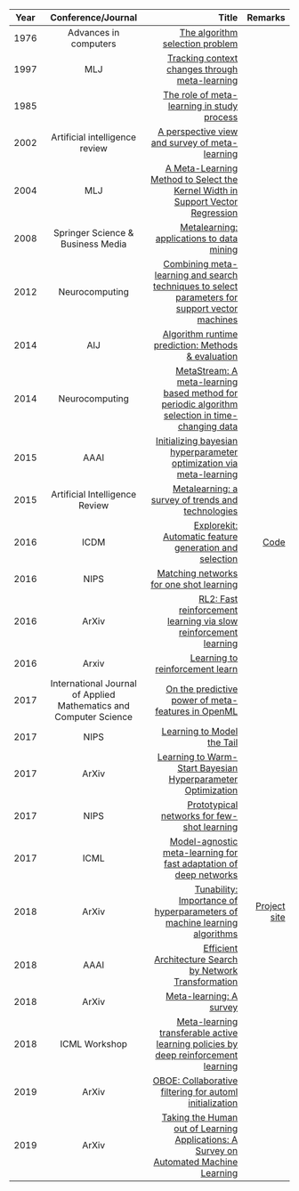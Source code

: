 | Year       | Conference/Journal       | Title  | Remarks
| ------------- |:-------------:| --------------:|------------:|
|1976			|    Advances in computers   |    [The algorithm selection problem](http://citeseerx.ist.psu.edu/viewdoc/download?doi=10.1.1.461.7199&rep=rep1&type=pdf)  |       |
|1997 | MLJ | [Tracking context changes through meta-learning](https://link.springer.com/content/pdf/10.1023%2FA%3A1007365809034.pdf) |
|1985			|       |       [The role of meta-learning in study process](https://onlinelibrary.wiley.com/doi/abs/10.1111/j.2044-8279.1985.tb02625.x)    |
|2002		|            Artificial intelligence review     | [A perspective view and survey of meta-learning]()     |	
|2004 | MLJ | [A Meta-Learning Method to Select the Kernel Width in Support Vector Regression](http://www.svms.org/parameters/SoaresBrazdilKuba2004.pdf) |
|2008 | Springer Science & Business Media | [Metalearning: applications to data mining](https://books.google.com.hk/books?hl=en&lr=&id=-Gsi_cxZGpcC&oi=fnd&pg=PA1&dq=Metalearning:+applications+to+data+mining&ots=wj1LiXpyJk&sig=rEhmWoe0s3GebvqIGhasP4zqLt0&redir_esc=y#v=onepage&q=Metalearning%3A%20applications%20to%20data%20mining&f=false)|
|2012 | Neurocomputing | [Combining meta-learning and search techniques to select parameters for support vector machines](https://pdf.sciencedirectassets.com/271597/1-s2.0-S0925231211X00139/1-s2.0-S0925231211004036/main.pdf?x-amz-security-token=AgoJb3JpZ2luX2VjEBAaCXVzLWVhc3QtMSJIMEYCIQCtk7dhNstLguWjjMMmGZBUXG3c1CYpOERmFW7z7xZyzwIhAIHDTVrhTUJh9tg11ArgWOxBWhyHP5R55VO8FL39CQ5NKtoDCCgQAhoMMDU5MDAzNTQ2ODY1IgxWKkpQj%2B5EZ6o1eeQqtwPDfsW6EeWq%2B2S8eEbIIqTtvR8oA5Z4G%2FTRsTSB%2FZerOyzGsIyShDZj6HxLXMk54Spz72xSBh29ruCMTVDwPIHoF86KiQ1wZZhKxwn%2Bjzg4NvJD53HwplCRvz%2BzZpSHZFxWV8kF45UcOhD%2BlUWRvW%2Fx0XPFW%2BktQdyGTGvH21zUfSAVyDKqFvg5Ep%2FrhKo8EeMQp3TqbfjJHbyHwcvDXZ7diIzJ%2Fgoz79rN42anTfyBKtZ5oKUc%2F9wXnT9b%2BEtbfe9eFZr1Zz%2BRcJ4RsRrx2Swkfn7tP4sN%2BgBEF7Scmim%2BwYycG4QZKK%2F2uo0Uq3ypPG8wJS60JHmOeOR%2FKzM19HkS%2FH8WyHRcrbG5FU%2BVhYVsm5p1mxJw49uOiIQZqppHifGoRtIPzGcd7GV6NqNdzaWH0G37Ynkmo7GRE7L0N1fW%2BASY%2Bc0FeeldygptpXuTy3zwoaMKqzfnAgVjhL%2FrgcrUF%2FUBaxSh9pKbfGE7VUfVkVNKt9lhE4%2BrJWjFo4p%2BZHOrWl5R8BVbzTgNLP531UyfSEsznXuxGhh2OcknoWFV5GDJIyFfiDquRVUoRxqTS60BiNPEaQu3MP6drucFOrMBQwW%2FArLnOjg7TzBu3d9R1FewBVJAJ6hecJKyJC1HXbyk%2BUv7yZV1oHPLKiXDlAoQxQ9BpVYZ5RSh6JYG4BZpwyurGAxZOcnf%2ByF3gAw6Wqs6UWoKZNOtvsnY7XIbp3GGtIU%2FKNH3BmTgbT6uajpZTrRfQ3%2FDgJ7q76fNjFqzqtHhgNBW7juYOT2s18MDLF8pDX2jyvF66VNcdj2DhxzkmV8MAOnrO05C7dBFobxAFXHmLCs%3D&AWSAccessKeyId=ASIAQ3PHCVTYZ57YNF23&Expires=1558945956&Signature=0OdQ1HNnG18RDSmTRpKOO%2FxMInc%3D&hash=66bae877aa9217358809b4902fa79fed0b64b026c02b15a05c164625821fbbe2&host=68042c943591013ac2b2430a89b270f6af2c76d8dfd086a07176afe7c76c2c61&pii=S0925231211004036&tid=spdf-a064fbe4-dfc4-4323-b24f-592f4a875dd4&sid=046d717d5d4357485b29df05278fa387ff37gxrqa&type=client)
|2014 | AIJ | [Algorithm runtime prediction: Methods & evaluation](https://www.sciencedirect.com/science/article/pii/S0004370213001082) |
|2014 | Neurocomputing | [MetaStream: A meta-learning based method for periodic algorithm selection in time-changing data](https://pdf.sciencedirectassets.com/271597/1-s2.0-S0925231213X00256/1-s2.0-S0925231213007819/main.pdf?x-amz-security-token=AgoJb3JpZ2luX2VjEBAaCXVzLWVhc3QtMSJIMEYCIQCyPPX0Ea2GwOLdUPjYXzX4mUXQEITrCIJabuDNdmLbTgIhAKHkQDGQyHkBnFC%2BZFTWzJUqCKEmH2qgWHOhyKOszvgSKtoDCCgQAhoMMDU5MDAzNTQ2ODY1IgzoVAOCj2ThnosZgRAqtwNYyAGAwoqz2UgUkoiqvMLZ55KNyV0jTUKwjq3K7KIWVq4Y4WEH%2FIXS5fZZVDkqr3Uz47BRwVAQtxalFK9IGXcXs2Ft8QkqDM%2BRbwIdupuh3RnH0sP0lY%2FU0c1DR2RQbzMX4GeOrY0WrWkWRownFheRd9zCAVv11Hv3n41R8yj%2FDTlJvzDF5LpXoFnXNQfhJoIMQamvT%2BeGUMMtgyi0r1BC201wmeq9wRiIADwItHVkuoPq1E2doYnyejM4kUrZsjODUF2FEpf07Q4nGz4xPw%2B%2FhOvRRb1Ndf%2FpPlvPEpXx2VtBdhUQyj07%2FrS1Y2kWz9o5m83%2FgPRFy6eGTK%2FfGQxTB185VceKaCsilKXGpRARWj1f3kO%2B0%2FlpquIuSCF%2FkVraaidnmfQrillmMYsdd2GqeihA52gefZ5onCfsx2TewNXfaSQc9aFdx%2B9XQ%2BWY2%2Fj9HLEIqM5YZySOQnNTgamYOZmLPTjFZZ3qfBiUgzUkh2OHwS%2Ba2WdbfSL%2FdWIsNCbaCABomADThHbTJsEW9ZRRKbvqcrpBz%2BA7%2Fm6xxvA7AmUQbnZbXcle%2F55cF1F7qGVRFpNIe7teMIOfrucFOrMBVHjUEAK5a1dnrAybrvDLFRkfr5RC3q2EnAdfxYM82Aq6BJbBgR5ff7Tpf9ZrC9lyAG7EiDU4fsgsItbTC3k2aJrTSE%2FBQJbZU8wgZ%2FsDb5jPeEKGwbWwf1Cki%2FtYl8X1VkuBcQR4D8vNZM2IKcYdGr9LlmboXqCoTMT8kPyLem5cN%2BbA33RriI7OlVdDG1H8a5nWWust404jq2X5XzSnVC3ITdBB10vGxin3A1jcUeVAWQY%3D&AWSAccessKeyId=ASIAQ3PHCVTYQEWENL56&Expires=1558946282&Signature=jFguUdDj6hiP7dM2NinzFgCY0T0%3D&hash=9b9867ffb3f2db5033983c8b6e2075b4b0e3daa3a9348ecb37a3862603db2e63&host=68042c943591013ac2b2430a89b270f6af2c76d8dfd086a07176afe7c76c2c61&pii=S0925231213007819&tid=spdf-4d974064-4c1d-47eb-bc07-5521c0fcf88f&sid=046d717d5d4357485b29df05278fa387ff37gxrqa&type=client) |
|2015 | AAAI | [Initializing bayesian hyperparameter optimization via meta-learning](http://aad.informatik.uni-freiburg.de/papers/15-AAAI-MI-SMBO.pdf)
|2015 | Artificial Intelligence Review | [Metalearning: a survey of trends and technologies](https://link.springer.com/content/pdf/10.1007%2Fs10462-013-9406-y.pdf) |
|2016 | ICDM | [Explorekit: Automatic feature generation and selection](http://people.eecs.berkeley.edu/~dawnsong/papers/icdm-2016.pdf) | [Code](https://github.com/giladkatz/ExploreKit) |
|2016 | NIPS | [Matching networks for one shot learning](https://arxiv.org/pdf/1606.04080.pdf) |
|2016 | ArXiv | [RL2: Fast reinforcement learning via slow reinforcement learning](https://arxiv.org/pdf/1611.02779) |
|2016 | Arxiv | [Learning to reinforcement learn](https://arxiv.org/pdf/1611.05763.pdf)  |
|2017 |   International Journal of Applied Mathematics and Computer Science   | [On the predictive power of meta-features in OpenML](https://content.sciendo.com/view/journals/amcs/27/4/article-p697.xml)
|2017 | NIPS | [Learning to Model the Tail](https://papers.nips.cc/paper/7278-learning-to-model-the-tail) |
|2017 | ArXiv | [Learning to Warm-Start Bayesian Hyperparameter Optimization](https://arxiv.org/abs/1710.06219)
|2017 | NIPS | [Prototypical networks for few-shot learning](http://www.cs.toronto.edu/~zemel/documents/prototypical_networks_nips_2017.pdf) |
|2017 | ICML | [Model-agnostic meta-learning for fast adaptation of deep networks](http://proceedings.mlr.press/v70/finn17a/finn17a.pdf) |
|2018 | ArXiv | [Tunability: Importance of hyperparameters of machine learning algorithms](https://arxiv.org/pdf/1802.09596.pdf) | [Project site](https://philipppro.shinyapps.io/tunability/)
|2018 | AAAI | [Efficient Architecture Search by Network Transformation](https://www.aaai.org/ocs/index.php/AAAI/AAAI18/paper/viewFile/16755/16568) | 
|2018 | ArXiv | [Meta-learning: A survey](https://arxiv.org/pdf/1810.03548.pdf) |
|2018 | ICML Workshop | [Meta-learning transferable active learning policies by deep reinforcement learning](https://arxiv.org/pdf/1806.04798.pdf) |
|2019 | ArXiv | [OBOE: Collaborative filtering for automl initialization](https://arxiv.org/pdf/1808.03233)| 
|2019 | ArXiv | [Taking the Human out of Learning Applications: A Survey on Automated Machine Learning](https://arxiv.org/pdf/1810.13306) |
